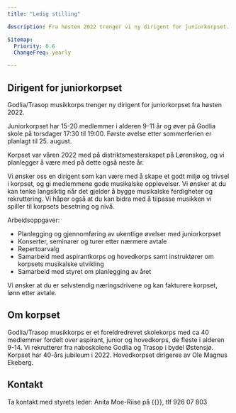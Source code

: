 ```yaml
---
title: "Ledig stilling"

description: Fra høsten 2022 trenger vi ny dirigent for juniorkorpset.

Sitemap:
  Priority: 0.6
  ChangeFreq: yearly

---
```


## Dirigent for juniorkorpset

Godlia/Trasop musikkorps trenger ny dirigent for juniorkorpset fra høsten 2022.

Juniorkorpset har 15-20 medlemmer i alderen 9-11 år og øver på Godlia skole på torsdager 17:30 til 19:00. Første øvelse etter sommerferien er planlagt til 25. august.

Korpset var våren 2022 med på distriktsmesterskapet på Lørenskog, og vi planlegger å være med på dette også neste år.

Vi ønsker oss en dirigent som kan være med å skape et godt miljø og trivsel i korpset, og gi medlemmene gode musikalske opplevelser. Vi ønsker at du kan tenke langsiktig når det gjelder å bygge musikalske ferdigheter og rekruttering. Vi håper også at du kan bidra med å tilpasse musikken vi spiller til korpsets besetning og nivå.

Arbeidsoppgaver:
* Planlegging og gjennomføring av ukentlige øvelser med juniorkorpset
* Konserter, seminarer og turer etter nærmere avtale
* Repertoarvalg
* Samarbeid med aspirantkorps og hovedkorps samt instruktører om korpsets musikalske utvikling
* Samarbeid med styret om planlegging av året

Vi ønsker at du er selvstendig næringsdrivene og kan fakturere korpset, lønn etter avtale.

## Om korpset

Godlia/Trasop musikkorps er et foreldredrevet skolekorps med ca 40 medlemmer fordelt over aspirant, junior og hovedkorps, de fleste i alderen 9-14. Vi rekrutterer fra naboskolene Godlia og Trasop i bydel Østensjø. Korpset har 40-års jubileum i 2022. Hovedkorpset dirigeres av Ole Magnus Ekeberg.

## Kontakt

Ta kontakt med styrets leder: Anita Moe-Riise på {{<email styreleder>}}, tlf 926 07 803
